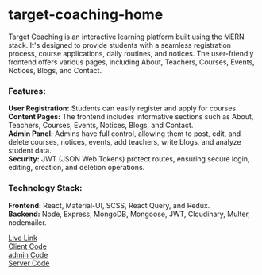 ﻿# target-coaching-home
Target Coaching is an interactive learning platform built using the
MERN stack. It's designed to
provide students with a seamless registration process, course
applications, daily routines, and notices. The user-friendly frontend
offers various pages, including About, Teachers, Courses, Events,
Notices, Blogs, and Contact.

<h3>Features:</h3>
<b>User Registration:</b> Students can easily register and apply for courses.
<br/>
<b>Content Pages:</b> The frontend includes informative sections such as About,
Teachers, Courses, Events, Notices, Blogs, and Contact.
<br/>
<b>Admin Panel:</b> Admins have full control, allowing them to post, edit, and
delete courses, notices, events, add teachers, write blogs, and analyze
student data.
<br/>
<b>Security:</b> JWT (JSON Web Tokens) protect routes, ensuring secure login,
editing, creation, and deletion operations.

<h3>Technology Stack:</h3>
<b>Frontend:</b> React, Material-UI, SCSS, React Query, and Redux.
<br/>
<b>Backend:</b> Node, Express, MongoDB, Mongoose, JWT, Cloudinary, Multer, nodemailer.<br/>


[Live Link](https://targetcoachinghome.vercel.app/) 
<br/>
[Client Code](https://github.com/hamim2114/target-coaching-home)
<br/>
[admin Code](https://github.com/hamim2114/target-coaching-admin)
<br/>
[Server Code](https://github.com/hamim2114/target-coaching-server)

